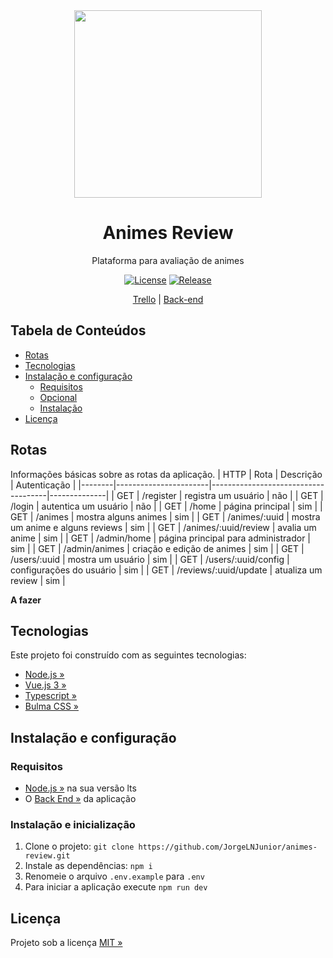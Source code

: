 <div align="center" id="short-description">

<img src="https://i.ibb.co/q045V4Z/AR-Logo.png" width="300px">

<h1>Animes Review</h1>

Plataforma para avaliação de animes

</div>

<div align="center" id="badges">

[![License](https://img.shields.io/github/license/JorgeLNJunior/animes-review)](https://github.com/JorgeLNJunior/animes-review/blob/master/LICENSE.md)
[![Release](https://img.shields.io/github/v/release/JorgeLNJunior/animes-review?color=lgreen)](https://github.com/JorgeLNJunior/animes-review/releases)

</div>

<div align="center">

[Trello](https://trello.com/b/o7iD52J4/animes-review) |
[Back-end](https://github.com/JorgeLNJunior/animes-review-api)

</div>

## Tabela de Conteúdos
* [Rotas](https://github.com/JorgeLNJunior/animes-review#rotas)
* [Tecnologias](https://github.com/JorgeLNJunior/animes-review#tecnologias)
* [Instalação e configuração](https://github.com/JorgeLNJunior/animes-review#instala%C3%A7%C3%A3o-e-configura%C3%A7%C3%A3o)
  * [Requisitos](https://github.com/JorgeLNJunior/animes-review#requisitos)
  * [Opcional](https://github.com/JorgeLNJunior/animes-review#requisitos)
  * [Instalação](https://github.com/JorgeLNJunior/animes-review#instala%C3%A7%C3%A3o)
* [Licença](https://github.com/JorgeLNJunior/animes-review#licen%C3%A7a)

## Rotas

Informações básicas sobre as rotas da aplicação.
| HTTP   | Rota                  | Descrição                           | Autenticação |
|--------|-----------------------|-------------------------------------|--------------|
| GET    | /register             | registra um usuário                 | não          |
| GET    | /login                | autentica um usuário                | não          |
| GET    | /home                 | página principal                    | sim          |
| GET    | /animes               | mostra alguns animes                | sim          |
| GET    | /animes/:uuid         | mostra um anime e alguns reviews    | sim          |
| GET    | /animes/:uuid/review  | avalia um anime                     | sim          |
| GET    | /admin/home           | página principal para administrador | sim          |
| GET    | /admin/animes         | criação e edição de animes          | sim          |
| GET    | /users/:uuid          | mostra um usuário                   | sim          |
| GET    | /users/:uuid/config   | configurações do usuário            | sim          |
| GET    | /reviews/:uuid/update | atualiza um review                  | sim          |

**A fazer**

## Tecnologias
Este projeto foi construído com as seguintes tecnologias:
- [Node.js »](https://nodejs.org)
- [Vue.js 3 »](https://v3.vuejs.org/)
- [Typescript »](https://www.typescriptlang.org)
- [Bulma CSS »](https://www.bulma.io)

## Instalação e configuração
### Requisitos
  - [Node.js »](https://nodejs.org/en/download) na sua versão lts
  - O [Back End »](https://github.com/JorgeLNJunior/animes-review-api) da aplicação

### Instalação e inicialização
  1. Clone o projeto: `git clone https://github.com/JorgeLNJunior/animes-review.git`
  2. Instale as dependências: `npm i`
  3. Renomeie o arquivo `.env.example` para `.env`
  4. Para iniciar a aplicação execute `npm run dev`

## Licença
Projeto sob a licença [MIT »](https://github.com/JorgeLNJunior/animes-review/blob/master/LICENSE.md)

